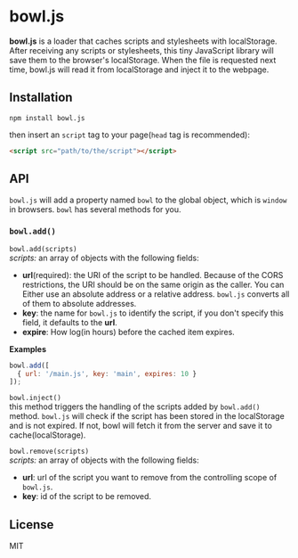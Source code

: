 # bowl.js
**bowl.js** is a loader that caches scripts and stylesheets with localStorage. After receiving any scripts or stylesheets, this tiny JavaScript library will save them to the browser's localStorage. When the file is requested next time, bowl.js will read it from localStorage and inject it to the webpage.

## Installation
``` shell
npm install bowl.js
```
then insert an `script` tag to your page(`head` tag is recommended):
``` html
<script src="path/to/the/script"></script>
```

## API
`bowl.js` will add a property named `bowl` to the global object, which is `window` in browsers. `bowl` has several methods for you.

### `bowl.add()`
`bowl.add(scripts)`  
*scripts:* an array of objects with the following fields:  
+ **url**(required): the URI of the script to be handled. Because of the CORS restrictions, the URI should be on the same origin as the caller. You can Either use an absolute address or a relative address. `bowl.js` converts all of them to absolute addresses.
+ **key**: the name for `bowl.js` to identify the script, if you don't specify this field, it defaults to the **url**.
+ **expire**: How log(in hours) before the cached item expires.

**Examples**  
```javascript
bowl.add([
  { url: '/main.js', key: 'main', expires: 10 }
]);
```

`bowl.inject()`  
this method triggers the handling of the scripts added by `bowl.add()` method. `bowl.js` will check if the script has been stored in the localStorage and is not expired. If not, bowl will fetch it from the server and save it to cache(localStorage).

`bowl.remove(scripts)`  
*scripts:* an array of objects with the following fields:  
+ **url**: url of the script you want to remove from the controlling scope of `bowl.js`.
+ **key**: id of the script to be removed.

## License
MIT
